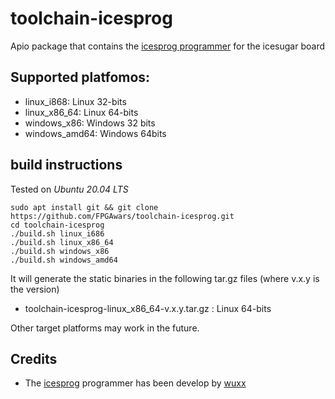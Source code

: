 # toolchain-icesprog
Apio package that contains the [icesprog programmer](https://github.com/wuxx/icesugar) for the icesugar board

## Supported platfomos:

* linux_i868: Linux 32-bits
* linux_x86_64: Linux 64-bits
* windows_x86: Windows 32 bits
* windows_amd64: Windows 64bits

## build instructions

Tested on *Ubuntu 20.04 LTS*

```
sudo apt install git && git clone https://github.com/FPGAwars/toolchain-icesprog.git
cd toolchain-icesprog
./build.sh linux_i686
./build.sh linux_x86_64
./build.sh windows_x86
./build.sh windows_amd64
```

It will generate the static binaries in the following tar.gz files (where v.x.y is the version)

* toolchain-icesprog-linux_x86_64-v.x.y.tar.gz : Linux 64-bits

Other target platforms may work in the future.

## Credits

* The [icesprog](https://github.com/wuxx/) programmer has been develop by [wuxx](https://github.com/wuxx)  

